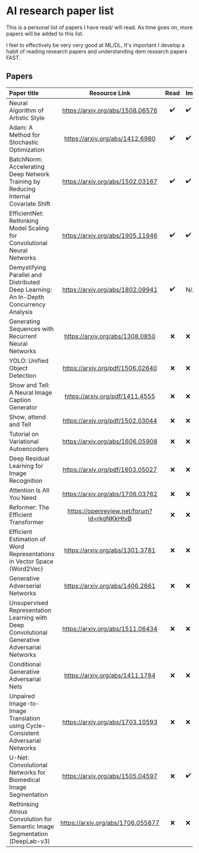 # AI research paper list

This is a personal list of papers I have read/ will read.
As time goes on, more papers will be added to this list.

I feel to effectively be very very good at ML/DL, It's important I develop a habit of reading research papers and understanding dem research papers FAST.

## Papers

| Paper title                                                                                  |               Resource Link                | Read | Implemented |
| :------------------------------------------------------------------------------------------- | :----------------------------------------: | :--: | :---------- |
| Neural Algorithm of Artistic Style                                                           |      https://arxiv.org/abs/1508.06576      |  ✔️  | ✔️          |
| Adam: A Method for Stochastic Optimization                                                   |      https://arxiv.org/abs/1412.6980       |  ✔️  | ✔️          |
| BatchNorm: Accelerating Deep Network Training by Reducing Internal Covariate Shift           |      https://arxiv.org/abs/1502.03167      |  ✔️  | ✔️          |
| EfficientNet: Rethinking Model Scaling for Convolutional Neural Networks                     |      https://arxiv.org/abs/1905.11946      |  ✔️  | ✔️          |
| Demystifying Parallel and Distributed Deep Learning: An In-Depth Concurrency Analysis        |      https://arxiv.org/abs/1802.09941      |  ✔️  | N/A          |
| Generating Sequences with Recurrent Neural Networks                                          |      https://arxiv.org/abs/1308.0850       |  ❌  | ❌          |
| YOLO: Unified Object Detection                                                               |      https://arxiv.org/pdf/1506.02640      |  ❌  | ❌          |
| Show and Tell: A Neural Image Caption Generator                                              |      https://arxiv.org/pdf/1411.4555       |  ❌  | ❌          |
| Show, attend and Tell                                                                        |      https://arxiv.org/pdf/1502.03044      |  ❌  | ❌          |
| Tutorial on Variational Autoencoders                                                         |      https://arxiv.org/abs/1606.05908      |  ❌  | ❌          |
| Deep Residual Learning for Image Recognition                                                 |      https://arxiv.org/pdf/1603.05027      |  ❌  | ❌          |
| Attention Is All You Need                                                                    |      https://arxiv.org/abs/1706.03762      |  ❌  | ❌          |
| Reformer: The Efficient Transformer                                                          | https://openreview.net/forum?id=rkgNKkHtvB |  ❌  | ❌          |
| Efficient Estimation of Word Representations in Vector Space (Word2Vec)                      |      https://arxiv.org/abs/1301.3781       |  ❌  | ❌          |
| Generative Adverserial Networks                                                              |      https://arxiv.org/abs/1406.2661       |  ❌  | ❌          |
| Unsupervised Representation Learning with Deep Convolutional Generative Adversarial Networks |      https://arxiv.org/abs/1511.06434      |  ❌  | ❌          |
| Conditional Generative Adversarial Nets                                                      |      https://arxiv.org/abs/1411.1784       |  ❌  | ❌          |
| Unpaired Image-to-Image Translation using Cycle-Consistent Adversarial Networks              |      https://arxiv.org/abs/1703.10593      |  ❌  | ❌          |
| U-Net: Convolutional Networks for Biomedical Image Segmentation                              |      https://arxiv.org/abs/1505.04597      |  ❌  | ✔️          |
| Rethinking Atrous Convolution for Semantic Image Segmentation (DeepLab-v3)                   |     https://arxiv.org/abs/1706.055877      |  ❌  | ❌          |
